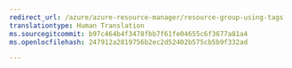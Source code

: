 ```yaml
---
redirect_url: /azure/azure-resource-manager/resource-group-using-tags
translationtype: Human Translation
ms.sourcegitcommit: b97c464b4f3478fbb7f61fe04655c6f3677a81a4
ms.openlocfilehash: 247912a2819756b2ec2d52402b575cb5b9f332ad

---
```



<!--HONumber=Nov16_HO4-->


